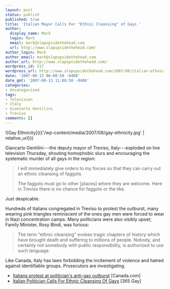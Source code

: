 ```yaml
---
layout: post
status: publish
published: true
title: 'Italian Mayor Calls For "Ethnic Cleansing" of Gays '
author:
  display_name: Mark
  login: Mark
  email: mark@slapupsidethehead.com
  url: http://www.slapupsidethehead.com/
author_login: Mark
author_email: mark@slapupsidethehead.com
author_url: http://www.slapupsidethehead.com/
wordpress_id: 517
wordpress_url: http://www.slapupsidethehead.com/2007/08/italian-ethnic-cleansing-of-gays/
date: '2007-08-13 06:00:50 -0400'
date_gmt: '2007-08-13 11:00:50 -0400'
categories:
- Uncategorized
tags:
- Television
- Italy
- Giancarlo Gentilini
- Treviso
comments: []
---
```

![Gay Ethnicity]({{'/wp-content/media/2007/08/gay-ethnicity.jpg' | relative_url}})

Giancarlo Gentilini---the deputy mayor of Treviso, Italy---exploded on live television Thursday, shouting homophobic slurs and encouraging the systematic murder of all gays in the region:

> I will immediately give orders to my forces so that they can carry out an ethnic cleansing of faggots.
> 
> The faggots must go to other [places] where they are welcome. Here in Treviso there is no chance for faggots or the like.

Just despicable.

Hundreds of Italians congregated in Treviso to protest the outburst, many wearing pink triangles reminiscent of the ones gay men were forced to wear in Nazi concentration camps. Many politicians were also visibly upset; Family Minister, Rosy Bindi, was furious:

> The term "ethnic cleansing" evokes tragic chapters of history which have brought death and suffering to millions of people. Nobody, and certainly not somebody with public responsibility, is authorized to use such language.

Like Canada, Italy has laws forbidding the incitement of violence and hatred against identifiable groups. Prosecutors are investigating.

- [Italians protest at politician's anti-gay outburst](http://www.canada.com/topics/news/world/story.html?id=07b1e6d0-804e-44d4-93e6-70917d9bbba5&k=85255) [Canada.com]
- [Italian Politician Calls For Ethnic Cleansing Of Gays](http://www.365gay.com/Newscon07/08/081207italy.htm) [365 Gay]
